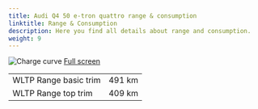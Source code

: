 ```yaml
---
title: Audi Q4 50 e-tron quattro range & consumption
linktitle: Range & Consumption
description: Here you find all details about range and consumption.
weight: 9
---
```

<!-- markdownlint-disable MD033 -->
![Charge curve](../range.svg  "Range information")
[Full screen](../range.svg)

| |  |
|----|-----|
| WLTP Range basic trim | 491 km|
| WLTP Range top trim | 409 km|
